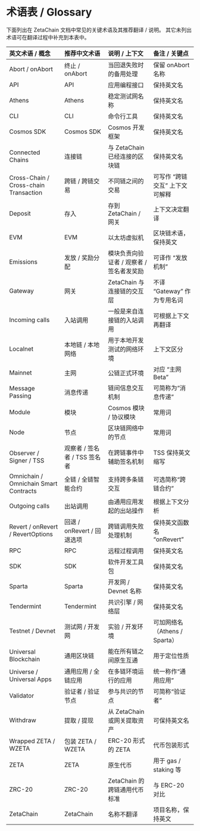 # 术语表 / Glossary

下面列出在 ZetaChain 文档中常见的关键术语及其推荐翻译 / 说明。 
其它未列出术语可在翻译过程中补充到本表中。

| 英文术语 / 概念 | 推荐中文术语 | 说明 / 上下文 | 备注 / 关键点 |
|:-|:-|:-|:-|
| Abort / onAbort | 终止 / onAbort | 当回退失败时的备用处理 | 保留 onAbort 名称 |
| API | API | 应用编程接口 | 保持英文名 |
| Athens | Athens | 稳定测试网名称 | 保持英文名 |
| CLI | CLI | 命令行工具 | 保持英文名 |
| Cosmos SDK | Cosmos SDK | Cosmos 开发框架 | 保持英文名 |
| Connected Chains | 连接链 | 与 ZetaChain 已经连接的区块链 | 保持英文名 |
| Cross-Chain / Cross-chain Transaction | 跨链 / 跨链交易 | 不同链之间的交易 | 可写作 “跨链交互” 上下文可解释 |
| Deposit | 存入 | 存到 ZetaChain / 网关 | 上下文决定翻译 |
| EVM | EVM | 以太坊虚拟机 | 区块链术语，保持英文 |
| Emissions | 发放 / 奖励分配 | 模块负责向验证者 / 观察者 / 签名者发奖励 | 可译作 “发放机制” |
| Gateway | 网关 | ZetaChain 与连接链的交互层 | 不译 “Gateway” 作为专用名词 |
| Incoming calls | 入站调用 | 一般是来自连接链的入站调用 | 可根据上下文再翻译 |
| Localnet | 本地链 / 本地网络 | 用于本地开发测试的网络环境 | 上下文区分 |
| Mainnet | 主网 | 公链正式环境 | 对应 “主网 Beta” |
| Message Passing | 消息传递 | 链间信息交互机制 | 可简称为“消息传递” |
| Module | 模块 | Cosmos 模块 / 协议模块 | 常用词 |
| Node | 节点 | 区块链网络中的节点 | 常用词 |
| Observer / Signer / TSS | 观察者 / 签名者 / TSS 签名者 | 在跨链事件中辅助签名机制 | TSS 保持英文缩写 |
| Omnichain / Omnichain Smart Contracts | 全链 / 全链智能合约 | 支持跨多条链交互 | 可选简称“跨链合约” |
| Outgoing calls | 出站调用 | 由通用应用发起的出站操作 | 根据上下文分析 |
| Revert / onRevert / RevertOptions | 回退 / onRevert / 回退选项 | 跨链调用失败处理机制 | 保持英文函数名 “onRevert” |
| RPC | RPC | 远程过程调用 | 保持英文名 |
| SDK | SDK | 软件开发工具包 | 保持英文名 |
| Sparta | Sparta | 开发网 / Devnet 名称 | 保持英文名 |
| Tendermint | Tendermint | 共识引擎 / 网络层 | 保持英文名 |
| Testnet / Devnet | 测试网 / 开发网 | 实验 / 开发环境 | 可加网络名（Athens / Sparta） |
| Universal Blockchain | 通用区块链 | 能在所有链之间原生互通 | 用于定位性质 |
| Universe / Universal Apps | 通用应用 / 全链应用 | 在多链环境运行的应用 | 统一称作“通用应用” |
| Validator | 验证者 / 验证节点 | 参与共识的节点 | 可简称“验证者” |
| Withdraw | 提取 / 提现 | 从 ZetaChain 或网关提取资产 | 可保持英文名 |
| Wrapped ZETA / WZETA | 包装 ZETA / WZETA | ERC-20 形式的 ZETA | 代币包装形式 |
| ZETA | ZETA | 原生代币 | 用于 gas / staking 等 |
| ZRC-20 | ZRC-20 | ZetaChain 的跨链通用代币标准 | 与 ERC-20 对比 |
| ZetaChain | ZetaChain | 名称不翻译 | 项目名称，保持英文 |
